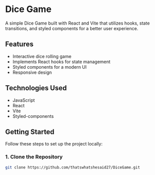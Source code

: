 # Dice Game

A simple Dice Game built with React and Vite that utilizes hooks, state transitions, and styled components for a better user experience.

## Features

- Interactive dice rolling game
- Implements React hooks for state management
- Styled components for a modern UI
- Responsive design

## Technologies Used

- JavaScript
- React
- Vite
- Styled-components

## Getting Started

Follow these steps to set up the project locally:

### 1. Clone the Repository

```bash
git clone https://github.com/thatswhatshesaid27/DiceGame.git
